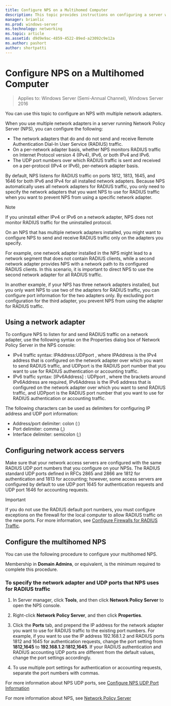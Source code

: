 ```yaml
---
title: Configure NPS on a Multihomed Computer
description: This topic provides instructions on configuring a server with multiple network adapters that is running Network Policy Server in Windows Server 2016.
manager: brianlic
ms.prod: windows-server
ms.technology: networking
ms.topic: article
ms.assetid: d9d9e9ac-4859-4522-89ed-a23092c9e12a
ms.author: pashort 
author: shortpatti
---
```


# Configure NPS on a Multihomed Computer

>Applies to: Windows Server (Semi-Annual Channel), Windows Server 2016

You can use this topic to configure an NPS with multiple network adapters.

When you use multiple network adapters in a server running Network Policy Server (NPS), you can configure the following:

- The network adapters that do and do not send and receive Remote Authentication Dial-In User Service \(RADIUS\) traffic.
- On a per-network adapter basis, whether NPS monitors RADIUS traffic on Internet Protocol version 4 \(IPv4\), IPv6, or both IPv4 and IPv6.
- The UDP port numbers over which RADIUS traffic is sent and received on a per-protocol \(IPv4 or IPv6\), per-network adapter basis.

By default, NPS listens for RADIUS traffic on ports 1812, 1813, 1645, and 1646 for both IPv6 and IPv4 for all installed network adapters. Because NPS automatically uses all network adapters for RADIUS traffic, you only need to specify the network adapters that you want NPS to use for RADIUS traffic when you want to prevent NPS from using a specific network adapter.

>[!NOTE]
>If you uninstall either IPv4 or IPv6 on a network adapter, NPS does not monitor RADIUS traffic for the uninstalled protocol.

On an NPS that has multiple network adapters installed, you might want to configure NPS to send and receive RADIUS traffic only on the adapters you specify.

For example, one network adapter installed in the NPS might lead to a network segment that does not contain RADIUS clients, while a second network adapter provides NPS with a network path to its configured RADIUS clients. In this scenario, it is important to direct NPS to use the second network adapter for all RADIUS traffic.

In another example, if your NPS has three network adapters installed, but you only want NPS to use two of the adapters for RADIUS traffic, you can configure port information for the two adapters only. By excluding port configuration for the third adapter, you prevent NPS from using the adapter for RADIUS traffic.

## Using a network adapter

To configure NPS to listen for and send RADIUS traffic on a network adapter, use the following syntax on the Properties dialog box of Network Policy Server in the NPS console:

- IPv4 traffic syntax: IPAddress:UDPport , where IPAddress is the IPv4 address that is configured on the network adapter over which you want to send RADIUS traffic, and UDPport is the RADIUS port number that you want to use for RADIUS authentication or accounting traffic.
- IPv6 traffic syntax: [IPv6Address] : UDPport , where the brackets around IPv6Address are required, IPv6Address is the IPv6 address that is configured on the network adapter over which you want to send RADIUS traffic, and UDPport is the RADIUS port number that you want to use for RADIUS authentication or accounting traffic.

The following characters can be used as delimiters for configuring IP address and UDP port information:

- Address/port delimiter: colon (:)
- Port delimiter: comma (,)
- Interface delimiter: semicolon (;)

## Configuring network access servers

Make sure that your network access servers are configured with the same RADIUS UDP port numbers that you configure on your NPSs. The RADIUS standard UDP ports defined in RFCs 2865 and 2866 are 1812 for authentication and 1813 for accounting; however, some access servers are configured by default to use UDP port 1645 for authentication requests and UDP port 1646 for accounting requests.

>[!IMPORTANT]
>If you do not use the RADIUS default port numbers, you must configure exceptions on the firewall for the local computer to allow RADIUS traffic on the new ports. For more information, see [Configure Firewalls for RADIUS Traffic](nps-firewalls-configure.md).

## Configure the multihomed NPS

You can use the following procedure to configure your multihomed NPS.

Membership in **Domain Admins**, or equivalent, is the minimum required to complete this procedure.

### To specify the network adapter and UDP ports that NPS uses for RADIUS traffic

1. In Server manager, click **Tools**, and then click **Network Policy Server** to open the NPS console.

2. Right-click **Network Policy Server**, and then click **Properties**.

3. Click the **Ports** tab, and prepend the IP address for the network adapter you want to use for RADIUS traffic to the existing port numbers. For example, if you want to use the IP address 192.168.1.2 and RADIUS ports 1812 and 1645 for authentication requests, change the port setting from **1812,1645** to **192.168.1.2:1812,1645**. If your RADIUS authentication and RADIUS accounting UDP ports are different from the default values, change the port settings accordingly.

4. To use multiple port settings for authentication or accounting requests, separate the port numbers with commas.

For more information about NPS UDP ports, see [Configure NPS UDP Port Information](nps-udp-ports-configure.md)


For more information about NPS, see [Network Policy Server](nps-top.md)

